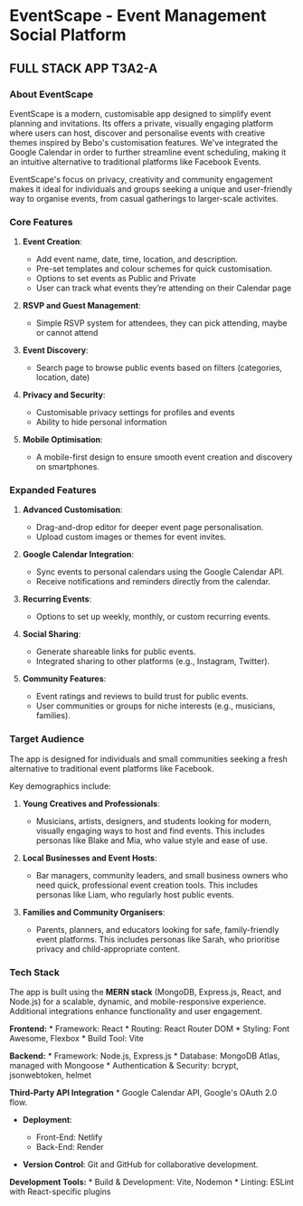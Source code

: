 # EventScape - Event Management Social Platform
## FULL STACK APP T3A2-A


### About EventScape

EventScape is a modern, customisable app designed to simplify event planning and invitations. Its offers a private, visually engaging platform where users can host, discover and personalise events with creative themes inspired by Bebo's customisation features. We've integrated the Google Calendar in order to further streamline event scheduling, making it an intuitive alternative to traditional platforms like Facebook Events.

EventScape's focus on privacy, creativity and community engagement makes it ideal for individuals and groups seeking a unique and user-friendly way to organise events, from casual gatherings to larger-scale activites.


 

### Core Features

1. **Event Creation**:  
   - Add event name, date, time, location, and description.  
   - Pre-set templates and colour schemes for quick customisation.  
   - Options to set events as Public and Private
   - User can track what events they’re attending on their Calendar page

2. **RSVP and Guest Management**:  
   - Simple RSVP system for attendees, they can pick attending, maybe or cannot attend

3. **Event Discovery**:  
   - Search page to browse public events based on filters (categories, location, date)
  
4. **Privacy and Security**:  
   - Customisable privacy settings for profiles and events
   - Ability to hide personal information

5. **Mobile Optimisation**:  
   - A mobile-first design to ensure smooth event creation and discovery on smartphones.  



### Expanded Features

1. **Advanced Customisation**:  
   - Drag-and-drop editor for deeper event page personalisation.  
   - Upload custom images or themes for event invites.  

2. **Google Calendar Integration**:  
   - Sync events to personal calendars using the Google Calendar API.  
   - Receive notifications and reminders directly from the calendar.  

3. **Recurring Events**:  
   - Options to set up weekly, monthly, or custom recurring events.  

4. **Social Sharing**:  
   - Generate shareable links for public events.  
   - Integrated sharing to other platforms (e.g., Instagram, Twitter).  

5. **Community Features**:  
   - Event ratings and reviews to build trust for public events.  
   - User communities or groups for niche interests (e.g., musicians, families).
 




### Target Audience

The app is designed for individuals and small communities seeking a fresh alternative to traditional event platforms like Facebook. 

Key demographics include:  

1. **Young Creatives and Professionals**:  
   - Musicians, artists, designers, and students looking for modern, visually engaging ways to host and find events. This includes personas like Blake and Mia, who value style and ease of use.  

2. **Local Businesses and Event Hosts**:  
   - Bar managers, community leaders, and small business owners who need quick, professional event creation tools. This includes personas like Liam, who regularly host public events.  

3. **Families and Community Organisers**:  
   - Parents, planners, and educators looking for safe, family-friendly event platforms. This includes personas like Sarah, who prioritise privacy and child-appropriate content.  



### Tech Stack

The app is built using the **MERN stack** (MongoDB, Express.js, React, and Node.js) for a scalable, dynamic, and mobile-responsive experience. Additional integrations enhance functionality and user engagement. 

**Frontend:**
    * Framework: React
    * Routing: React Router DOM
    * Styling: Font Awesome, Flexbox
    * Build Tool: Vite

**Backend:**
    * Framework: Node.js, Express.js
    * Database: MongoDB Atlas, managed with Mongoose
    * Authentication & Security: bcrypt, jsonwebtoken, helmet

**Third-Party API Integration**
    * Google Calendar API, Google's OAuth 2.0 flow.

- **Deployment**:  
    * Front-End: Netlify
    * Back-End: Render

- **Version Control**: Git and GitHub for collaborative development. 

**Development Tools:**
    * Build & Development: Vite, Nodemon
    * Linting: ESLint with React-specific plugins

